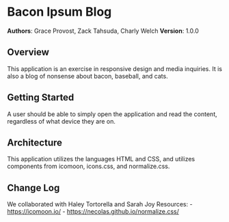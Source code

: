 
# Bacon Ipsum Blog

**Authors**: Grace Provost, Zack Tahsuda, Charly Welch
**Version**: 1.0.0 

## Overview
<!-- Provide a high level overview of what this application is and why you are building it, beyond the fact that it's an assignment for a Code Fellows 301 class. (i.e. What's your problem domain?) -->
This application is an exercise in responsive design and media inquiries. It is also a blog of nonsense about bacon, baseball, and cats. 

## Getting Started
<!-- What are the steps that a user must take in order to build this app on their own machine and get it running? -->
A user should be able to simply open the application and read the content, regardless of what device they are on. 

## Architecture
<!-- Provide a detailed description of the application design. What technologies (languages, libraries, etc) you're using, and any other relevant design information. -->
This application utilizes the languages HTML and CSS, and utilizes components from icomoon, icons.css, and normalize.css.

## Change Log
<!-- Use this area to document the iterative changes made to your application as each feature is successfully implemented. Use time stamps. Here's an examples:

01-01-2001 4:59pm - Application now has a fully-functional express server, with GET and POST routes for the book resource.

## Credits and Collaborations
<!-- Give credit (and a link) to other people or resources that helped you build this application. -->
We collaborated with Haley Tortorella and Sarah Joy 
Resources: 
    - https://icomoon.io/
    - https://necolas.github.io/normalize.css/ 
    
